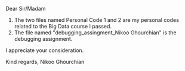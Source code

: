 Dear Sir/Madam
1. The two files named Personal Code 1 and 2 are my personal codes related to the Big Data course I passed.
2. The file named "debugging_assingment_Nikoo Ghourchian" is the debugging assignment.

I appreciate your consideration.

Kind regards,
Nikoo Ghourchian
